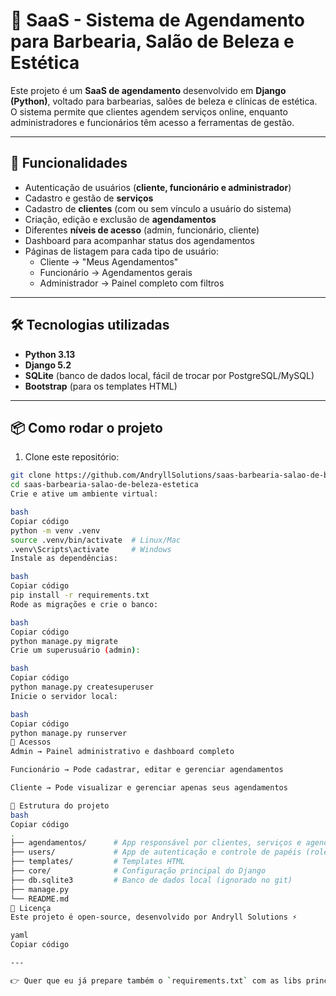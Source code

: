 # 💈 SaaS - Sistema de Agendamento para Barbearia, Salão de Beleza e Estética

Este projeto é um **SaaS de agendamento** desenvolvido em **Django (Python)**, voltado para barbearias, salões de beleza e clínicas de estética.  
O sistema permite que clientes agendem serviços online, enquanto administradores e funcionários têm acesso a ferramentas de gestão.

---

## 🚀 Funcionalidades

- Autenticação de usuários (**cliente, funcionário e administrador**)
- Cadastro e gestão de **serviços**
- Cadastro de **clientes** (com ou sem vínculo a usuário do sistema)
- Criação, edição e exclusão de **agendamentos**
- Diferentes **níveis de acesso** (admin, funcionário, cliente)
- Dashboard para acompanhar status dos agendamentos
- Páginas de listagem para cada tipo de usuário:
  - Cliente → "Meus Agendamentos"
  - Funcionário → Agendamentos gerais
  - Administrador → Painel completo com filtros

---

## 🛠️ Tecnologias utilizadas

- **Python 3.13**
- **Django 5.2**
- **SQLite** (banco de dados local, fácil de trocar por PostgreSQL/MySQL)
- **Bootstrap** (para os templates HTML)

---

## 📦 Como rodar o projeto

1. Clone este repositório:

```bash
git clone https://github.com/AndryllSolutions/saas-barbearia-salao-de-beleza-estetica.git
cd saas-barbearia-salao-de-beleza-estetica
Crie e ative um ambiente virtual:

bash
Copiar código
python -m venv .venv
source .venv/bin/activate  # Linux/Mac
.venv\Scripts\activate     # Windows
Instale as dependências:

bash
Copiar código
pip install -r requirements.txt
Rode as migrações e crie o banco:

bash
Copiar código
python manage.py migrate
Crie um superusuário (admin):

bash
Copiar código
python manage.py createsuperuser
Inicie o servidor local:

bash
Copiar código
python manage.py runserver
👤 Acessos
Admin → Painel administrativo e dashboard completo

Funcionário → Pode cadastrar, editar e gerenciar agendamentos

Cliente → Pode visualizar e gerenciar apenas seus agendamentos

📌 Estrutura do projeto
bash
Copiar código
.
├── agendamentos/      # App responsável por clientes, serviços e agendamentos
├── users/             # App de autenticação e controle de papéis (roles)
├── templates/         # Templates HTML
├── core/              # Configuração principal do Django
├── db.sqlite3         # Banco de dados local (ignorado no git)
├── manage.py
└── README.md
📝 Licença
Este projeto é open-source, desenvolvido por Andryll Solutions ⚡

yaml
Copiar código

---

👉 Quer que eu já prepare também o `requirements.txt` com as libs principais (`django`, `python-dotenv`, etc.) pra subir junto?

